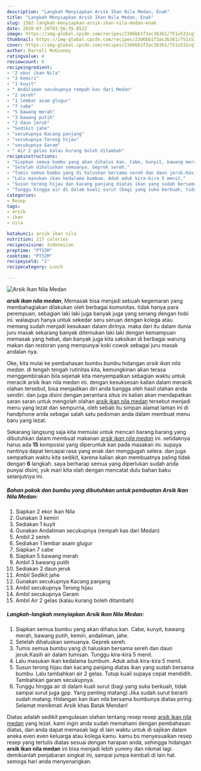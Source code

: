 ```yaml
---
description: "Langkah Menyiapkan Arsik Ikan Nila Medan, Enak"
title: "Langkah Menyiapkan Arsik Ikan Nila Medan, Enak"
slug: 1582-langkah-menyiapkan-arsik-ikan-nila-medan-enak
date: 2020-07-26T03:56:35.852Z
image: https://img-global.cpcdn.com/recipes/23d6bb1f3ac3b361/751x532cq70/arsik-ikan-nila-medan-foto-resep-utama.jpg
thumbnail: https://img-global.cpcdn.com/recipes/23d6bb1f3ac3b361/751x532cq70/arsik-ikan-nila-medan-foto-resep-utama.jpg
cover: https://img-global.cpcdn.com/recipes/23d6bb1f3ac3b361/751x532cq70/arsik-ikan-nila-medan-foto-resep-utama.jpg
author: Darrell McKinney
ratingvalue: 4
reviewcount: 6
recipeingredient:
- "2 ekor ikan Nila"
- "3 kemiri"
- "1 kuyit"
- " Andaliman secukupnya rempah kas dari Medan"
- "2 sereh"
- "1 lembar asam glugur"
- "7 cabe"
- "5 bawang merah"
- "3 bawang putih"
- "2 daun jeruk"
- "Sedikit jahe"
- "secukupnya Kacang panjang"
- "secukupnya Terong hijau"
- "secukupnya Garam"
- " Air 2 gelas kalau kurang boleh ditambah"
recipeinstructions:
- "Siapkan semua bumbu yang akan dihalus kan. Cabe, kunyit, bawang merah, bawang putih, kemiri, andaliman, jahe."
- "Setelah dihaluskan semuanya. Geprek sereh."
- "Tumis semua bumbu yang di haluskan bersama sereh dan daun jeruk.Kasih air dalam tumisan. Tunggu kira-kira 5 menit."
- "Lalu masukan ikan kedalama bumbum. Aduk aduk kira-kira 5 menit."
- "Susun terong hijau dan kacang panjang diatas ikan yang sudah bersama bumbu. Lalu tambahkan air 2 gelas. Tutup kuali supaya cepat mendidih. Tambahkan garam secukupnya."
- "Tunggu hingga air di dalam kuali surut (bagi yang suka berkuah, tidak sampai surut juga gpp. Yang penting matang) Jika sudah surut berarti sudah matang. Hidangan kan ikan nila bersama bumbunya diatas piring. Selamat menikmati Arsik khas Batak Mendan!"
categories:
- Resep
tags:
- arsik
- ikan
- nila

katakunci: arsik ikan nila 
nutrition: 217 calories
recipecuisine: Indonesian
preptime: "PT15M"
cooktime: "PT32M"
recipeyield: "2"
recipecategory: Lunch

---
```



![Arsik Ikan Nila Medan](https://img-global.cpcdn.com/recipes/23d6bb1f3ac3b361/751x532cq70/arsik-ikan-nila-medan-foto-resep-utama.jpg)

<b><i>arsik ikan nila medan</i></b>, Memasak bisa menjadi sebuah kegemaran yang membahagiakan dilakukan oleh berbagai komunitas. tidak hanya para perempuan, sebagian laki laki juga banyak juga yang senang dengan hobi ini. walaupun hanya untuk sekedar seru seruan dengan kolega atau memang sudah menjadi kesukaan dalam dirinya. maka dari itu dalam dunia juru masak sekarang banyak ditemukan laki laki dengan kemampuan memasak yang hebat, dan banyak juga kita saksikan di berbagai warung makan dan restoran yang mempunyai koki cowok sebagai juru masak andalan nya.

Oke, kita mulai ke pembahasan bumbu bumbu hidangan <i>arsik ikan nila medan</i>. di tengah tengah rutinitas kita, kemungkinan akan terasa menggembirakan bila sejenak kita menyempatkan sebagian waktu untuk meracik arsik ikan nila medan ini. dengan kesuksesan kalian dalam meracik olahan tersebut, bisa menjadikan diri anda bangga oleh hasil olahan anda sendiri. dan juga disini dengan perantara situs ini kalian akan mendapatkan saran saran untuk mengolah olahan <u>arsik ikan nila medan</u> tersebut menjadi menu yang lezat dan sempurna, oleh sebab itu simpan alamat laman ini di handphone anda sebagai salah satu pedoman anda dalam membuat menu baru yang lezat.




Sekarang langsung saja kita memulai untuk mencari barang barang yang dibutuhkan dalam membuat makanan <u><i>arsik ikan nila medan</i></u> ini. setidaknya harus ada <b>15</b> komposisi yang diperuntuk kan pada masakan ini. supaya nantinya dapat tercapai rasa yang enak dan menggugah selera. dan juga sempatkan waktu kita sedikit, karena kalian akan membuatnya paling tidak dengan <b>6</b> langkah. saya berharap semua yang diperlukan sudah anda punyai disini, yuk mari kita olah dengan mencatat dulu bahan baku selanjutnya ini.

<!--inarticleads1-->

##### Bahan pokok dan bumbu yang dibutuhkan untuk pembuatan Arsik Ikan Nila Medan:

1. Siapkan 2 ekor ikan Nila
1. Gunakan 3 kemiri
1. Sediakan 1 kuyit
1. Gunakan  Andaliman secukupnya (rempah kas dari Medan)
1. Ambil 2 sereh
1. Sediakan 1 lembar asam glugur
1. Siapkan 7 cabe
1. Siapkan 5 bawang merah
1. Ambil 3 bawang putih
1. Sediakan 2 daun jeruk
1. Ambil Sedikit jahe
1. Gunakan secukupnya Kacang panjang
1. Ambil secukupnya Terong hijau
1. Ambil secukupnya Garam
1. Ambil  Air 2 gelas (kalau kurang boleh ditambah)




<!--inarticleads2-->

##### Langkah-langkah menyiapkan Arsik Ikan Nila Medan:

1. Siapkan semua bumbu yang akan dihalus kan. Cabe, kunyit, bawang merah, bawang putih, kemiri, andaliman, jahe.
1. Setelah dihaluskan semuanya. Geprek sereh.
1. Tumis semua bumbu yang di haluskan bersama sereh dan daun jeruk.Kasih air dalam tumisan. Tunggu kira-kira 5 menit.
1. Lalu masukan ikan kedalama bumbum. Aduk aduk kira-kira 5 menit.
1. Susun terong hijau dan kacang panjang diatas ikan yang sudah bersama bumbu. Lalu tambahkan air 2 gelas. Tutup kuali supaya cepat mendidih. Tambahkan garam secukupnya.
1. Tunggu hingga air di dalam kuali surut (bagi yang suka berkuah, tidak sampai surut juga gpp. Yang penting matang) Jika sudah surut berarti sudah matang. Hidangan kan ikan nila bersama bumbunya diatas piring. Selamat menikmati Arsik khas Batak Mendan!




Diatas adalah sedikit pengulasan olahan tentang resep resep <u>arsik ikan nila medan</u> yang lezat. kami ingin anda sudah memahami dengan pembahasan diatas, dan anda dapat memasak lagi di lain waktu untuk di sajikan dalam aneka even even keluarga atau kolega kamu. kamu bs menyesuaikan resep resep yang tertulis diatas sesuai dengan harapan anda, sehingga hidangan <b>arsik ikan nila medan</b> ini bisa menjadi lebih yummy dan nikmat lagi. demikianlah penjabaran singkat ini, sampai jumpa kembali di lain hal. semoga hari anda menyenangkan.

